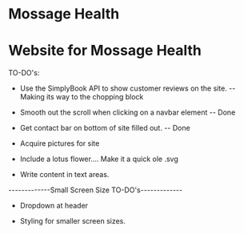# Mossage Health

#
# Website for Mossage Health

TO-DO's:

* Use the SimplyBook API to show customer reviews on the site. -- Making its way to the chopping block

* Smooth out the scroll when clicking on a navbar element -- Done

* Get contact bar on bottom of site filled out. -- Done

* Acquire pictures for site

* Include a lotus flower.... Make it a quick ole .svg

* Write content in text areas.

-------------Small Screen Size TO-DO's-------------

* Dropdown at header

* Styling for smaller screen sizes.
